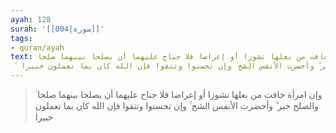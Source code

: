 ```yaml
---
ayah: 128
surah: '[[004|سورة]]'
tags:
- quran/ayah
text: وإن امرأة خافت من بعلها نشوزا أو إعراضا فلا جناح عليهما أن يصلحا بينهما صلحا
  ۚ والصلح خير ۗ وأحضرت الأنفس الشح ۚ وإن تحسنوا وتتقوا فإن الله كان بما تعملون خبيرا
---
```

> وإن امرأة خافت من بعلها نشوزا أو إعراضا فلا جناح عليهما أن يصلحا بينهما صلحا ۚ والصلح خير ۗ وأحضرت الأنفس الشح ۚ وإن تحسنوا وتتقوا فإن الله كان بما تعملون خبيرا
